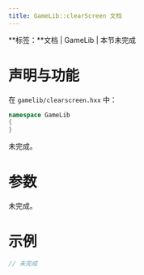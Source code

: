 ```yaml
---
title: GameLib::clearScreen 文档
---
```


**标签：**文档 | GameLib | 本节未完成

# 声明与功能

在 `gamelib/clearscreen.hxx` 中：

```cpp
namespace GameLib
{
}
```
未完成。

# 参数

未完成。

# 示例

```cpp
// 未完成
```


